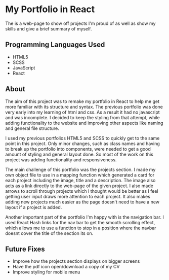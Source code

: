 # My Portfolio in React

The is a web-page to show off projects I'm proud of as well as show my skills and give a brief summary of myself.

## Programming Languages Used
- HTML5
- SCSS
- JavaScript
- React

## About
The aim of this project was to remake my portfolio in React to help me get more familiar with its structure and syntax. The previous portfolio was done very early into my learning of html and css. As a result it had no javascript and was incomplete. I decided to keep the styling from that attempt, while adding functionality to the website and improving other aspects like naming and general file structure.

I used my previous portfolios HTML5 and SCSS to quickly get to the same point in this project. Only minor changes, such as class names and having to break up the portfolio into components, were needed to get a good amount of styling and general layout done. So most of the work on this project was adding functionality and responsiveness.

The main challenge of this portfolio was the projects section. I made my own object file to use in a mapping function which generated a card for each project including the image, title and a description. The image also acts as a link directly to the web-page of the given project. I also made arrows to scroll through projects which I thought would be better as I feel getting user input draws more attention to each project. It also makes adding new projects much easier as the page doesn't need to have a new layout if a project is added.

Another important part of the portfolio I'm happy with is the navigation bar. I used React Hash links for the nav bar to get the smooth scrolling effect, which allows me to use a function to stop in a position where the navbar doesnt cover the title of the section its on. 

## Future Fixes
- Improve how the projects section displays on bigger screens
- Have the pdf icon open/download a copy of my CV
- Improve styling for mobile menu
